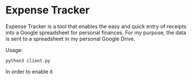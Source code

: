 # Expense Tracker

Expense Tracker is a tool that enables the easy and quick entry of receipts into a Google spreadsheet for personal finances. For my purpose, the data is sent to a spreadsheet in my personal Google Drive.

Usage:

`python3 client.py`

In order to enable it 
